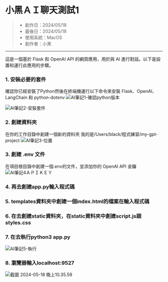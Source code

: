 # 小黑ＡＩ聊天測試1
> * 創作日：2024/05/18
> * 最後日：2024/05/18
> * 使用系統：MacOS
> * 創作者：小黑

---
這是一個基於 Flask 和 OpenAI API 的網頁應用，用於與 AI 進行對話。以下是設置和運行此應用的步驟。

### 1. 安裝必要的套件
確認你已經安裝了Python然後在終端機運行以下命令來安裝 
Flask、OpenAI、LangChain 和 python-dotenv
![AI筆記1-確認python版本](https://hackmd.io/_uploads/HkCE0CrmC.png)

![AI筆記2-安裝套件](https://hackmd.io/_uploads/H1UBARrmC.png)

### 2. 創建資料夾
在你的工作目錄中創建一個新的資料夾
我的是/Users/black/程式練習/my-gpt-project
![AI筆記3-位置](https://hackmd.io/_uploads/H1FRACSX0.png)

### 3. 創建 .env 文件
在項目根目錄中創建一個.env的文件，並添加你的 OpenAI API 金鑰
![AI筆記4ＡＰＩＫＥＹ](https://hackmd.io/_uploads/ryzlgJLQR.png)

### 4. 再去創建app.py輸入程式碼

### 5. templates資料夾中創建一個index.html的檔案在輸入程式碼

### 6. 在去創建static資料夾，在static資料夾中創建script.js跟styles.css

### 7. 在去執行python3 app.py
![AI筆記5-執行](https://hackmd.io/_uploads/rJ22b1UXR.png)

### 8. 瀏覽器輸入localhost:9527
![截圖 2024-05-18 晚上10.35.59](https://hackmd.io/_uploads/SkMlpVLQC.png)









